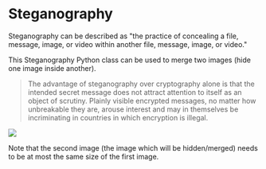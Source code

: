 
# Steganography

Steganography can be described as "the practice of concealing a file, message, image, or video within another file, message, image, or video."

This Steganography Python class can be used to merge two images (hide one image inside another).

> The advantage of steganography over cryptography alone is that the intended secret message does not attract attention to itself as an object of scrutiny. Plainly visible encrypted messages, no matter how unbreakable they are, arouse interest and may in themselves be incriminating in countries in which encryption is illegal.

![](https://i.imgur.com/AHaUEh4.png)

Note that the second image (the image which will be hidden/merged) needs to be at most the same size of the first image.


